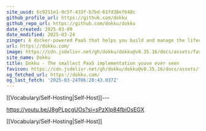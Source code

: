 ```yaml
---
site_uuid: 6c9211e1-9c5f-433f-b7bd-61fd38ef648c
github_profile_url: https://github.com/dokku
github_repo_url: https://github.com/dokku/dokku
date_created: 2025-03-09
date_modified: 2025-03-24
zinger: A docker-powered PaaS that helps you build and manage the lifecycle of applications
url: https://dokku.com/
image: https://cdn.jsdelivr.net/gh/dokku/dokku@v0.35.16/docs/assets/favicons/apple-touch-icon-57x57.png
site_name: Dokku
title: Dokku - The smallest PaaS implementation youve ever seen
favicon: https://cdn.jsdelivr.net/gh/dokku/dokku@v0.35.16/docs/assets/favicons/android-chrome-192x192.png
og_fetched_url: https://dokku.com/
og_last_fetch: '2025-03-24T06:28:43.037Z'
---
```


[[Vocabulary/Self-Hosting|Self-Host]]---


https://youtu.be/J8gPLpcgUOs?si=sPzXIp84fbiOsEGX

[[Vocabulary/Self-Hosting|Self-Host]]
